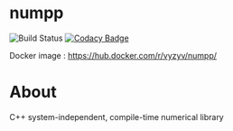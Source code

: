 # numpp

![Build Status](https://travis-ci.org/vyzyv/numpp.svg?branch=master) [![Codacy Badge](https://api.codacy.com/project/badge/Grade/4708552f40f3405cb80ed14a455d15f4)](https://www.codacy.com/app/vyz/numpp?utm_source=github.com&utm_medium=referral&utm_content=vyzyv/numpp&utm_campaign=badger)

Docker image : https://hub.docker.com/r/vyzyv/numpp/

About
======

C++ system-independent, compile-time numerical library
